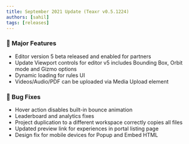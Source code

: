 ```yaml
---
title: September 2021 Update (Teaxr v0.5.1224)
authors: [sahil]
tags: [releases]
---
```


### :rocket: Major Features

* Editor version 5 beta released and enabled for partners
* Update Viewport controls for editor v5 includes Bounding Box, Orbit mode and Gizmo options
* Dynamic loading for rules UI
* Videos/Audio/PDF can be uploaded via Media Upload element

### :bug: Bug Fixes

* Hover action disables built-in bounce animation
* Leaderboard and analytics fixes
* Project duplication to a different workspace correctly copies all files
* Updated preview link for experiences in portal listing page
* Design fix for mobile devices for Popup and Embed HTML
